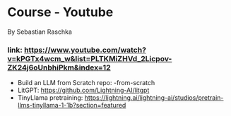 # Course - Youtube
By Sebastian Raschka

### link: https://www.youtube.com/watch?v=kPGTx4wcm_w&list=PLTKMiZHVd_2Licpov-ZK24j6oUnbhiPkm&index=12

- Build an LLM from Scratch repo: -from-scratch
- LitGPT: https://github.com/Lightning-AI/litgpt
- TinyLlama pretraining: https://lightning.ai/lightning-ai/studios/pretrain-llms-tinyllama-1-1b?section=featured